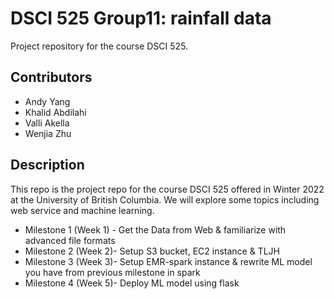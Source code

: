 # DSCI 525 Group11: rainfall data

Project repository for the course DSCI 525.

## Contributors

- Andy Yang
- Khalid Abdilahi
- Valli Akella
- Wenjia Zhu

## Description

This repo is the project repo for the course DSCI 525 offered in Winter 2022 at the University of British Columbia. We will explore some topics including web service and machine learning.

 - Milestone 1 (Week 1) - Get the Data from Web & familiarize with advanced file formats
 - Milestone 2 (Week 2)- Setup S3 bucket, EC2 instance & TLJH
 - Milestone 3 (Week 3)- Setup EMR-spark instance & rewrite ML model you have from previous milestone in spark
 - Milestone 4 (Week 5)- Deploy ML model using flask

